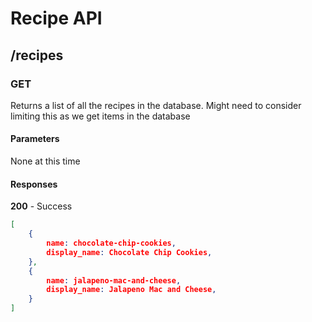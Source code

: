 # Recipe API

## /recipes

### GET
Returns a list of all the recipes in the database. Might need to consider limiting this as we get items in the database

#### Parameters 
None at this time

#### Responses

**200** - Success 

```json
[
    {
        name: chocolate-chip-cookies,
        display_name: Chocolate Chip Cookies,
    },
    {
        name: jalapeno-mac-and-cheese,
        display_name: Jalapeno Mac and Cheese,
    }
]


```
